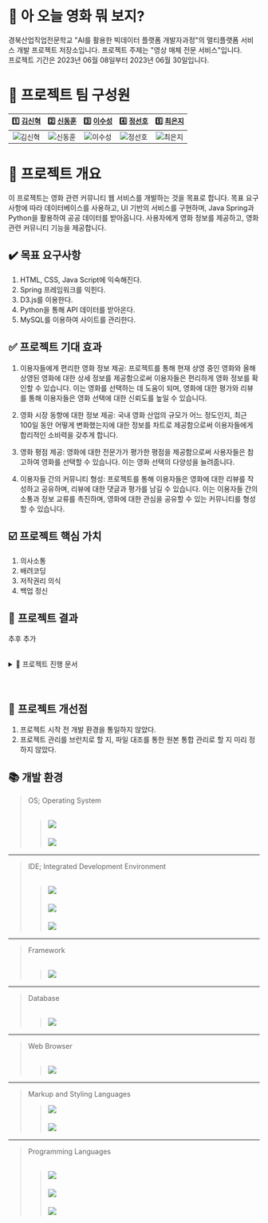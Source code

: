 # 📌 아 오늘 영화 뭐 보지?

경북산업직업전문학교 "AI를 활용한 빅데이터 플랫폼 개발자과정"의 멀티플랫폼 서비스 개발 프로젝트 저장소입니다. 프로젝트 주제는 "영상 매체 전문 서비스"입니다.  
프로젝트 기간은 2023년 06월 08일부터 2023년 06월 30일입니다.

# 🎺 프로젝트 팀 구성원

|                                      1️⃣ [김신혁](https://github.com/909ma)                                      |                                    2️⃣ [신동훈](https://github.com/Holorifle)                                     |                                     3️⃣ [이수성](https://github.com/goal6722)                                     |                                      4️⃣ [정선호](https://github.com/QQSUNH)                                      |                                    5️⃣ [최은지](https://github.com/EunjiCh0i)                                     |
| :-------------------------------------------------------------------------------------------------------------: | :--------------------------------------------------------------------------------------------------------------: | :--------------------------------------------------------------------------------------------------------------: | :--------------------------------------------------------------------------------------------------------------: | :--------------------------------------------------------------------------------------------------------------: |
| <img src="https://avatars.githubusercontent.com/u/90695479" width="70px" height="" title="" alt="김신혁"></img> | <img src="https://avatars.githubusercontent.com/u/126536957" width="70px" height="" title="" alt="신동훈"></img> | <img src="https://avatars.githubusercontent.com/u/126537110" width="70px" height="" title="" alt="이수성"></img> | <img src="https://avatars.githubusercontent.com/u/126537093" width="70px" height="" title="" alt="정선호"></img> | <img src="https://avatars.githubusercontent.com/u/125620422" width="70px" height="" title="" alt="최은지"></img> |

# 📃 프로젝트 개요

이 프로젝트는 영화 관련 커뮤니티 웹 서비스를 개발하는 것을 목표로 합니다. 목표 요구사항에 따라 데이터베이스를 사용하고, UI 기반의 서비스를 구현하며, Java Spring과 Python을 활용하여 공공 데이터를 받아옵니다. 사용자에게 영화 정보를 제공하고, 영화 관련 커뮤니티 기능을 제공합니다.

## ✔️ 목표 요구사항

1. HTML, CSS, Java Script에 익숙해진다.
2. Spring 프레임워크를 익힌다.
3. D3.js를 이용한다.
4. Python을 통해 API 데이터를 받아온다.
5. MySQL를 이용하여 사이트를 관리한다.

## ✅ 프로젝트 기대 효과

1. 이용자들에게 편리한 영화 정보 제공: 프로젝트를 통해 현재 상영 중인 영화와 올해 상영된 영화에 대한 상세 정보를 제공함으로써 이용자들은 편리하게 영화 정보를 확인할 수 있습니다. 이는 영화를 선택하는 데 도움이 되며, 영화에 대한 평가와 리뷰를 통해 이용자들은 영화 선택에 대한 신뢰도를 높일 수 있습니다.

2. 영화 시장 동향에 대한 정보 제공: 국내 영화 산업의 규모가 어느 정도인지, 최근 100일 동안 어떻게 변화했는지에 대한 정보를 차트로 제공함으로써 이용자들에게 합리적인 소비력을 갖추게 합니다.

3. 영화 평점 제공: 영화에 대한 전문가가 평가한 평점을 제공함으로써 사용자들은 참고하여 영화를 선택할 수 있습니다. 이는 영화 선택의 다양성을 늘려줍니다.

4. 이용자들 간의 커뮤니티 형성: 프로젝트를 통해 이용자들은 영화에 대한 리뷰를 작성하고 공유하며, 리뷰에 대한 댓글과 평가를 남길 수 있습니다. 이는 이용자들 간의 소통과 정보 교류를 촉진하며, 영화에 대한 관심을 공유할 수 있는 커뮤니티를 형성할 수 있습니다.

## ☑️ 프로젝트 핵심 가치

1. 의사소통
2. 배려코딩
3. 저작권리 의식
4. 백업 정신

## 📑 프로젝트 결과

추후 추가
<br><br>

<details>
    <summary>📁 프로젝트 진행 문서</summary>
   
## 요구사항 정의서
<img src="./기타/요구사항정의서/요구사항정의서.jpg" width="100%" height="" title="" alt="요구사항 정의서"></img> <br>
<img src="./기타/요구사항정의서/요구사항정의서2.jpg" width="100%" height="" title="" alt="요구사항 정의서"></img><br>
<img src="./기타/요구사항정의서/요구사항정의서3.jpg" width="100%" height="" title="" alt="요구사항 정의서"></img><br>
<img src="./기타/요구사항정의서/요구사항정의서4.jpg" width="100%" height="" title="" alt="요구사항 정의서"></img>

## Gantt Chart

<img src="./기타/Gantt 차트/Gantt 차트.jpg" width="100%" height="" title="" alt="Gantt Chart"></img>

## 프로젝트 일정 관리

<img src="./기타/프로젝트 일정 관리/프로젝트 일정 관리.jpg" width="100%" height="" title="" alt="프로젝트 일정 관리"></img>

## 웹 구조 다이어그램

<img src="./기타/웹 사이트 구조 다이어그램/웹 사이트 구조 다이어그램.jpg" width="100%" height="" title="" alt="웹 구조 다이어그램"></img>

## 테이블 정의서

<img src="./기타/테이블 정의서/테이블정의서.jpg" width="100%" height="" title="" alt="웹 구조 다이어그램"></img>

---

</details>
<br><br>

## 📝 프로젝트 개선점

1. 프로젝트 시작 전 개발 환경을 통일하지 않았다.
2. 프로젝트 관리를 브런치로 할 지, 파일 대조를 통한 원본 통합 관리로 할 지 미리 정하지 않았다.

## 📚 개발 환경

> OS; Operating System  
> <br>
>
> > <img src="https://img.shields.io/badge/Windows-0078D6?style=for-the-badge&logo=Windows&logoColor=white"> <br>  
> > <img src="https://img.shields.io/badge/macos -000000?style=for-the-badge&logo=macos&logoColor=white">

---

> IDE; Integrated Development Environment  
> <br>
>
> > <img src="https://img.shields.io/badge/eclipseide -525C86?style=for-the-badge&logo=eclipseide&logoColor=white"> <br>  
> > <img src="https://img.shields.io/badge/Visual Studio Code -007ACC?style=for-the-badge&logo=visualstudiocode&logoColor=white"> <br>  
> > <img src="https://img.shields.io/badge/pycharm -000000?style=for-the-badge&logo=pycharm&logoColor=white">

---

> Framework  
> <br>
>
> > <img src="https://img.shields.io/badge/spring -6DB33F?style=for-the-badge&logo=spring&logoColor=white">

---

> Database  
> <br>
>
> > <img src="https://img.shields.io/badge/mysql -4479A1?style=for-the-badge&logo=mysql&logoColor=white">

---

> Web Browser  
>  <br>
>
> > <img src="https://img.shields.io/badge/googlechrome -4285F4?style=for-the-badge&logo=googlechrome&logoColor=white">

---

> Markup and Styling Languages
> <br>
>
> > <img src="https://img.shields.io/badge/HTML5 -E34F26?style=for-the-badge&logo=HTML5&logoColor=white"> <br>  
> > <img src="https://img.shields.io/badge/CSS3 -1572B6?style=for-the-badge&logo=CSS3&logoColor=white">

---

> Programming Languages  
> <br>
>
> > <img src="https://img.shields.io/badge/JAVA -A8B9CC?style=for-the-badge&logo=coffeescript&logoColor=white"> <br>  
> > <img src="https://img.shields.io/badge/Java Script -F7DF1E?style=for-the-badge&logo=JavaScript&logoColor=white"> <br>  
> > <img src="https://img.shields.io/badge/python -3776AB?style=for-the-badge&logo=python&logoColor=white">

